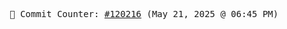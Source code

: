 <p align="center">
    <samp>
        📮 Commit Counter: <a href="https://github.com/Javascript-void0/Javascript-void0/commits/main">#120216</a> (May 21, 2025 @ 06:45 PM)
    </samp>
</p>